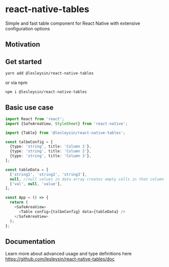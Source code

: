 # react-native-tables

Simple and fast table component for React Native with extensive configuration options

## Motivation

## Get started

```
yarn add @lesleysin/react-native-tables
```

or via npm

```
npm i @lesleysin/react-native-tables
```

## Basic use case

```Typescript
import React from 'react';
import {SafeAreaView, StyleSheet} from 'react-native';

import {Table} from '@lesleysin/react-native-tables';

const talbeConfig = [
  {type: 'string', title: 'Column 1'},
  {type: 'string', title: 'Column 2'},
  {type: 'string', title: 'Column 3'},
];

const tableData = [
  ['string1', 'string2', 'string3'],
  null, //null values in data array creates empty cells in that column
  ['val', null, 'value'],
];

const App = () => {
  return (
    <SafeAreaView>
      <Table config={talbeConfig} data={tableData} />
    </SafeAreaView>
  );
};
```

## Documentation

Learn more about advanced usage and type definitions here https://github.com/lesleysin/react-native-tables/doc
